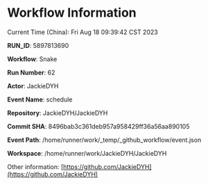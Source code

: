 # Workflow Information

Current Time (China): Fri Aug 18 09:39:42 CST 2023  

**RUN_ID**: 5897813690  

**Workflow**: Snake  

**Run Number**: 62  

**Actor**: JackieDYH  

**Event Name**: schedule  

**Repository**: JackieDYH/JackieDYH  

**Commit SHA**: 8496bab3c361deb957a958429ff36a56aa890105  

**Event Path**: /home/runner/work/_temp/_github_workflow/event.json  

**Workspace**: /home/runner/work/JackieDYH/JackieDYH  

Other information: [https://github.com/JackieDYH](https://github.com/JackieDYH)
